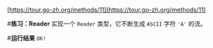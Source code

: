 [https://tour.go-zh.org/methods/11](https://tour.go-zh.org/methods/11)

#**练习：Reader**
实现一个 `Reader` 类型，它不断生成 `ASCII` 字符 `'A'` 的流。

#**运行结果**
`OK!`